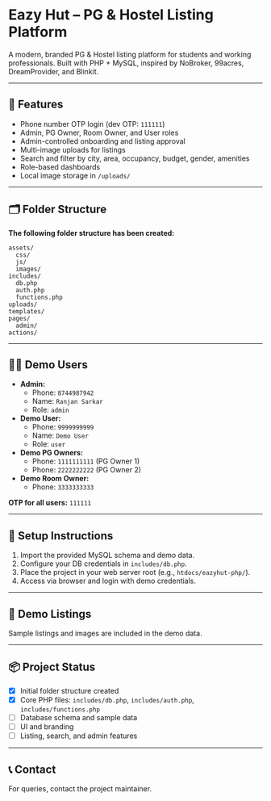 # Eazy Hut – PG & Hostel Listing Platform

A modern, branded PG & Hostel listing platform for students and working professionals. Built with PHP + MySQL, inspired by NoBroker, 99acres, DreamProvider, and Blinkit.

---

## 🚀 Features
- Phone number OTP login (dev OTP: `111111`)
- Admin, PG Owner, Room Owner, and User roles
- Admin-controlled onboarding and listing approval
- Multi-image uploads for listings
- Search and filter by city, area, occupancy, budget, gender, amenities
- Role-based dashboards
- Local image storage in `/uploads/`

---

## 🗂 Folder Structure

**The following folder structure has been created:**

```
assets/
  css/
  js/
  images/
includes/
  db.php
  auth.php
  functions.php
uploads/
templates/
pages/
  admin/
actions/
```

---

## 🧑‍💼 Demo Users
- **Admin:**
  - Phone: `8744987942`
  - Name: `Ranjan Sarkar`
  - Role: `admin`
- **Demo User:**
  - Phone: `9999999999`
  - Name: `Demo User`
  - Role: `user`
- **Demo PG Owners:**
  - Phone: `1111111111` (PG Owner 1)
  - Phone: `2222222222` (PG Owner 2)
- **Demo Room Owner:**
  - Phone: `3333333333`

**OTP for all users:** `111111`

---

## 🏁 Setup Instructions
1. Import the provided MySQL schema and demo data.
2. Configure your DB credentials in `includes/db.php`.
3. Place the project in your web server root (e.g., `htdocs/eazyhut-php/`).
4. Access via browser and login with demo credentials.

---

## 📸 Demo Listings
Sample listings and images are included in the demo data.

---

## 📦 Project Status
- [x] Initial folder structure created
- [x] Core PHP files: `includes/db.php`, `includes/auth.php`, `includes/functions.php`
- [ ] Database schema and sample data
- [ ] UI and branding
- [ ] Listing, search, and admin features

---

## 📞 Contact
For queries, contact the project maintainer. 